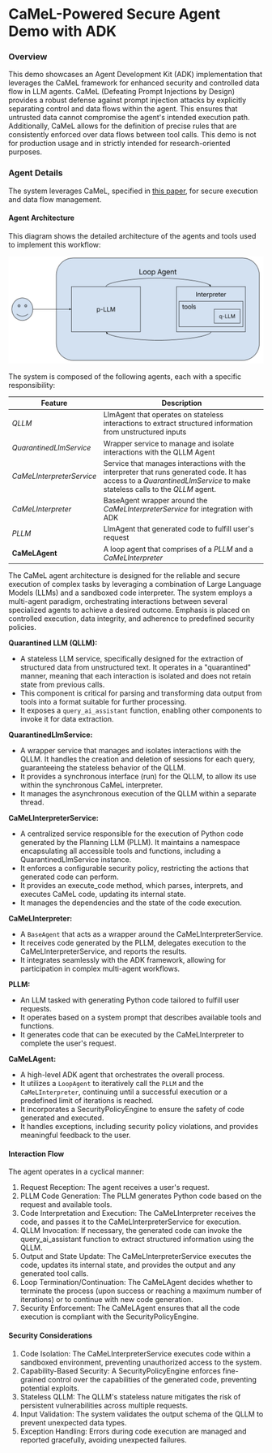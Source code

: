 # CaMeL-Powered Secure Agent Demo with ADK
### Overview
This demo showcases an Agent Development Kit (ADK) implementation that leverages the CaMeL framework for enhanced security and controlled data flow in LLM agents. CaMeL (Defeating Prompt Injections by Design) provides a robust defense against prompt injection attacks by explicitly separating control and data flows within the agent. This ensures that untrusted data cannot compromise the agent's intended execution path. Additionally, CaMeL allows for the definition of precise rules that are consistently enforced over data flows between tool calls. This demo is not for production usage and in strictly intended for research-oriented purposes.

### Agent Details
The system leverages CaMeL, specified in [this paper](https://arxiv.org/abs/2503.18813), for secure execution and data flow management.

#### Agent Architecture
This diagram shows the detailed architecture of the agents and tools used to implement this workflow:

![CaMeL Workflow](<camel.png>)

The system is composed of the following agents, each with a specific responsibility:

| Feature | Description |
| --- | --- |
| *QLLM* | LlmAgent that operates on stateless interactions to extract structured information from unstructured inputs |
| *QuarantinedLlmService* | Wrapper service to manage and isolate interactions with the QLLM Agent |
| *CaMeLInterpreterService* | Service that manages interactions with the interpreter that runs generated code. It has access to a *QuarantinedLlmService* to make stateless calls to the *QLLM* agent. |
| *CaMeLInterpreter* | BaseAgent wrapper around the *CaMeLInterpreterService* for integration with ADK |
| *PLLM* | LlmAgent that generated code to fulfill user's request |
| **CaMeLAgent** | A loop agent that comprises of a *PLLM* and a *CaMeLInterpreter* |
  


The CaMeL agent architecture is designed for the reliable and secure execution of complex tasks by leveraging a combination of Large Language Models (LLMs) and a sandboxed code interpreter. The system employs a multi-agent paradigm, orchestrating interactions between several specialized agents to achieve a desired outcome. Emphasis is placed on controlled execution, data integrity, and adherence to predefined security policies.

**Quarantined LLM (QLLM):**

- A stateless LLM service, specifically designed for the extraction of structured data from unstructured text.
It operates in a "quarantined" manner, meaning that each interaction is isolated and does not retain state from previous calls.
- This component is critical for parsing and transforming data output from tools into a format suitable for further processing.
- It exposes a `query_ai_assistant` function, enabling other components to invoke it for data extraction.


**QuarantinedLlmService:** 

- A wrapper service that manages and isolates interactions with the QLLM.
It handles the creation and deletion of sessions for each query, guaranteeing the stateless behavior of the QLLM.
- It provides a synchronous interface (run) for the QLLM, to allow its use within the synchronous CaMeL interpreter.
- It manages the asynchronous execution of the QLLM within a separate thread.

  
**CaMeLInterpreterService:**

- A centralized service responsible for the execution of Python code generated by the Planning LLM (PLLM).
It maintains a namespace encapsulating all accessible tools and functions, including a QuarantinedLlmService instance.
- It enforces a configurable security policy, restricting the actions that generated code can perform.
- It provides an execute_code method, which parses, interprets, and executes CaMeL code, updating its internal state.
- It manages the dependencies and the state of the code execution.

  
**CaMeLInterpreter:**
- A `BaseAgent` that acts as a wrapper around the CaMeLInterpreterService.
- It receives code generated by the PLLM, delegates execution to the CaMeLInterpreterService, and reports the results.
- It integrates seamlessly with the ADK framework, allowing for participation in complex multi-agent workflows.

  
**PLLM:**

- An LLM tasked with generating Python code tailored to fulfill user requests.
- It operates based on a system prompt that describes available tools and functions.
- It generates code that can be executed by the CaMeLInterpreter to complete the user's request.

  
**CaMeLAgent:**

- A high-level ADK agent that orchestrates the overall process.
- It utilizes a `LoopAgent` to iteratively call the `PLLM` and the `CaMeLInterpreter`, continuing until a successful execution or a predefined limit of iterations is reached.
- It incorporates a SecurityPolicyEngine to ensure the safety of code generated and executed.
- It handles exceptions, including security policy violations, and provides meaningful feedback to the user.


#### Interaction Flow

The agent operates in a cyclical manner:

1. Request Reception: The agent receives a user's request.
2. PLLM Code Generation: The PLLM generates Python code based on the request and available tools.
3. Code Interpretation and Execution: The CaMeLInterpreter receives the code, and passes it to the CaMeLInterpreterService for execution.
4. QLLM Invocation: If necessary, the generated code can invoke the query_ai_assistant function to extract structured information using the QLLM.
5. Output and State Update: The CaMeLInterpreterService executes the code, updates its internal state, and provides the output and any generated tool calls.
6. Loop Termination/Continuation: The CaMeLAgent decides whether to terminate the process (upon success or reaching a maximum number of iterations) or to continue with new code generation.
7. Security Enforcement: The CaMeLAgent ensures that all the code execution is compliant with the SecurityPolicyEngine.

  
#### Security Considerations

1. Code Isolation: The CaMeLInterpreterService executes code within a sandboxed environment, preventing unauthorized access to the system.
2. Capability-Based Security: A SecurityPolicyEngine enforces fine-grained control over the capabilities of the generated code, preventing potential exploits.
3. Stateless QLLM: The QLLM's stateless nature mitigates the risk of persistent vulnerabilities across multiple requests.
4. Input Validation: The system validates the output schema of the QLLM to prevent unexpected data types.
5. Exception Handling: Errors during code execution are managed and reported gracefully, avoiding unexpected failures.
